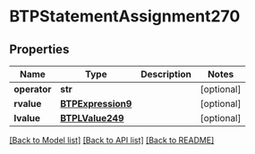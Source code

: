 # BTPStatementAssignment270

## Properties
Name | Type | Description | Notes
------------ | ------------- | ------------- | -------------
**operator** | **str** |  | [optional] 
**rvalue** | [**BTPExpression9**](BTPExpression9.md) |  | [optional] 
**lvalue** | [**BTPLValue249**](BTPLValue249.md) |  | [optional] 

[[Back to Model list]](../README.md#documentation-for-models) [[Back to API list]](../README.md#documentation-for-api-endpoints) [[Back to README]](../README.md)


